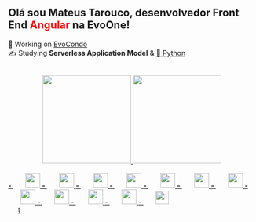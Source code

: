 ## Olá sou Mateus Tarouco, desenvolvedor Front End <span style="color:red">Angular</span> na EvoOne!
:seedling: Working on <a href="#"  target="_blank">EvoCondo</a></br>
:writing_hand: Studying <b>Serverless Application Model</b> & <a href="https://docs.python.org/3/"  target="_blank">:snake: Python</a><br><br>
<div align="center">
  <a href="https://github.com/mateustarouco" >
  <img height="180em" src="https://github-readme-stats.vercel.app/api?username=mateustarouco&show_icons=true&theme=dracula&include_all_commits=true&count_private=true"/>
  <img height="180em" src="https://github-readme-stats.vercel.app/api/top-langs/?username=mateustarouco&layout=compact&langs_count=7&theme=dracula"/>
</div><br>
<b> - </b> <img height='30px' style='padding-left: 25px' src="https://cdn.jsdelivr.net/gh/devicons/devicon/icons/angularjs/angularjs-original.svg" />
<b> - </b> <img height='30px' style='padding-left: 25px' src="https://cdn.jsdelivr.net/gh/devicons/devicon/icons/html5/html5-original.svg" />
<b> - </b> <img height='30px' style='padding-left: 25px' src="https://cdn.jsdelivr.net/gh/devicons/devicon/icons/css3/css3-original.svg" />
<b> - </b> <img height='30px' style='padding-left: 25px' src="https://cdn.jsdelivr.net/gh/devicons/devicon/icons/javascript/javascript-original.svg" />
<b> - </b> <img height='30px' style='padding-left: 25px' src="https://cdn.jsdelivr.net/gh/devicons/devicon/icons/typescript/typescript-original.svg" />
<b> - </b> <img height='30px' style='padding-left: 25px' src="https://cdn.jsdelivr.net/gh/devicons/devicon/icons/sass/sass-original.svg" />
<b> - </b> <img height='30px' style='padding-left: 25px' src="https://cdn.jsdelivr.net/gh/devicons/devicon/icons/python/python-original.svg" />
<b> - </b> <img height='30px' style='padding-left: 25px' src="https://cdn.jsdelivr.net/gh/devicons/devicon/icons/django/django-original.svg" />
<b> - </b> <img height='30px' style='padding-left: 25px' src="https://cdn.jsdelivr.net/gh/devicons/devicon/icons/graphql/graphql-plain.svg" />
<b> - </b> <img height='30px' style='padding-left: 25px' src="https://cdn.jsdelivr.net/gh/devicons/devicon/icons/firebase/firebase-plain.svg" />
<b> - </b> <img height='30px' style='padding-left: 25px' src="https://iconsaws.s3.amazonaws.com/aws-brands.svg" />
<b> - </b> <img height='27px' style='padding-left: 25px' src="https://iconsaws.s3.amazonaws.com/serverless_icon_132003.svg" />
  
<div style="padding-left: 20px; width: 20px; height: 20px"> t</div>
